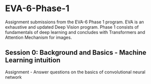 # EVA-6-Phase-1
Assignment submissions from the EVA-6 Phase 1 program. EVA is an exhaustive and updated Deep Vision program. Phase 1 consists of fundamentals of deep learning and concludes with Transformers and Attention Mechanism for images.

## Session 0: Background and Basics - Machine Learning intuition

Assignment - Answer questions on the basics of convolutional neural network
